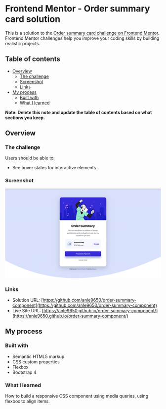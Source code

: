 # Frontend Mentor - Order summary card solution

This is a solution to the [Order summary card challenge on Frontend Mentor](https://www.frontendmentor.io/challenges/order-summary-component-QlPmajDUj). Frontend Mentor challenges help you improve your coding skills by building realistic projects. 

## Table of contents

- [Overview](#overview)
  - [The challenge](#the-challenge)
  - [Screenshot](#screenshot)
  - [Links](#links)
- [My process](#my-process)
  - [Built with](#built-with)
  - [What I learned](#what-i-learned)

**Note: Delete this note and update the table of contents based on what sections you keep.**

## Overview

### The challenge

Users should be able to:

- See hover states for interactive elements

### Screenshot

![](./images/screenshot.png)

### Links

- Solution URL: [https://github.com/anle9650/order-summary-component](https://github.com/anle9650/order-summary-component)
- Live Site URL: [https://anle9650.github.io/order-summary-component/](https://anle9650.github.io/order-summary-component/)

## My process

### Built with

- Semantic HTML5 markup
- CSS custom properties
- Flexbox
- Bootstrap 4

### What I learned

How to build a responsive CSS component using media queries, using flexbox to align items.
